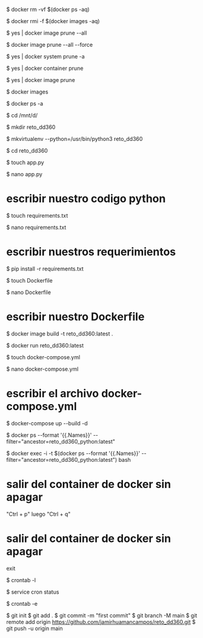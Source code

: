 
$ docker rm -vf $(docker ps -aq)

$ docker rmi -f $(docker images -aq) 

$ yes | docker image prune --all 

$ docker image prune --all --force

$ yes | docker system prune -a

$ yes | docker container prune

$ yes | docker image prune 

$ docker images 

$ docker ps -a

$ cd /mnt/d/

$ mkdir reto_dd360

$ mkvirtualenv --python=/usr/bin/python3 reto_dd360

$ cd reto_dd360

$ touch app.py

$ nano app.py

# escribir nuestro codigo python

$ touch requirements.txt	

$ nano requirements.txt

# escribir nuestros requerimientos

$ pip install -r requirements.txt

$ touch Dockerfile

$ nano Dockerfile

# escribir nuestro Dockerfile

$ docker image build -t reto_dd360:latest .

$ docker run reto_dd360:latest

$ touch docker-compose.yml

$ nano docker-compose.yml

# escribir el archivo docker-compose.yml

$ docker-compose up --build -d

$ docker ps --format '{{.Names}}' --filter="ancestor=reto_dd360_python:latest"

$ docker exec -i -t $(docker ps --format '{{.Names}}' --filter="ancestor=reto_dd360_python:latest") bash

# salir del container de docker sin apagar
"Ctrl + p" luego "Ctrl + q"

# salir del container de docker sin apagar
exit

$ crontab -l

$ service cron status

$ crontab -e

$ git init 
$ git add .
$ git commit -m "first commit"
$ git branch -M main
$ git remote add origin https://github.com/jamirhuamancampos/reto_dd360.git
$ git push -u origin main